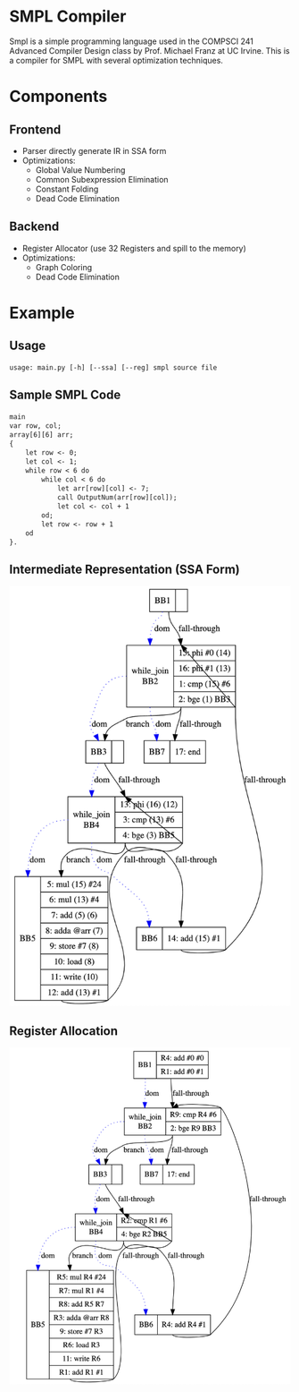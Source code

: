 SMPL Compiler
=============

Smpl is a simple programming language used in the COMPSCI 241 Advanced Compiler Design class by Prof. Michael Franz at UC Irvine.
This is a compiler for SMPL with several optimization techniques.

# Components

## Frontend

- Parser directly generate IR in SSA form
- Optimizations:
  - Global Value Numbering
  - Common Subexpression Elimination
  - Constant Folding
  - Dead Code Elimination

## Backend

- Register Allocator (use 32 Registers and spill to the memory)
- Optimizations:
  - Graph Coloring
  - Dead Code Elimination

# Example

## Usage

```
usage: main.py [-h] [--ssa] [--reg] smpl source file
```

## Sample SMPL Code

```
main
var row, col;
array[6][6] arr;
{
    let row <- 0;
    let col <- 1;
    while row < 6 do
        while col < 6 do
            let arr[row][col] <- 7;
            call OutputNum(arr[row][col]);
            let col <- col + 1
        od;
        let row <- row + 1
    od
}.
```

## Intermediate Representation (SSA Form)
![Static single assignment](imgs/while_loops_ssa.png)

## Register Allocation
![Register Allocation](imgs/while_loops_reg.png)